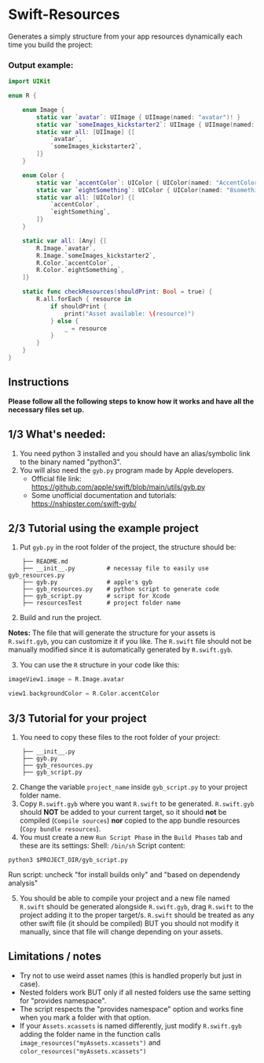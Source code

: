 # Swift-Resources

Generates a simply structure from your app resources dynamically each time you build the project:

### Output example:
```swift
import UIKit

enum R {

    enum Image {
        static var `avatar`: UIImage { UIImage(named: "avatar")! }
        static var `someImages_kickstarter2`: UIImage { UIImage(named: "some images/kickstarter-2")! }
        static var all: [UIImage] {[
            `avatar`,
            `someImages_kickstarter2`,
        ]}
    }

    enum Color {
        static var `accentColor`: UIColor { UIColor(named: "AccentColor")! }
        static var `eightSomething`: UIColor { UIColor(named: "8something")! }
        static var all: [UIColor] {[
            `accentColor`,
            `eightSomething`,
        ]}
    }

    static var all: [Any] {[
        R.Image.`avatar`,
        R.Image.`someImages_kickstarter2`,
        R.Color.`accentColor`,
        R.Color.`eightSomething`,
    ]}

    static func checkResources(shouldPrint: Bool = true) {
        R.all.forEach { resource in
            if shouldPrint {
                print("Asset available: \(resource)")
            } else {
                _ = resource
            }
        }
    }
}

```

## Instructions

**Please follow all the following steps to know how it works and have all the necessary files set up.**

## 1/3 What's needed:
1. You need python 3 installed and you should have an alias/symbolic link to the binary named "python3".
2. You will also need the `gyb.py` program made by Apple developers. 
	- Official file link: https://github.com/apple/swift/blob/main/utils/gyb.py
	- Some unofficial documentation and tutorials: https://nshipster.com/swift-gyb/

## 2/3 Tutorial using the example project

1. Put `gyb.py` in the root folder of the project, the structure should be:
```
	├── README.md
	├── __init__.py			# necessay file to easily use gyb_resources.py
	├── gyb.py				# apple's gyb
	├── gyb_resources.py	# python script to generate code
	├── gyb_script.py		# script for Xcode
	├── resourcesTest		# project folder name
```

2. Build and run the project. 

**Notes:**
The file that will generate the structure for your assets is `R.swift.gyb`, you can customize it if you like.
The `R.swift` file should not be manually modified since it is automatically generated by `R.swift.gyb`.

3. You can use the `R` structure in your code like this:
```swift
imageView1.image = R.Image.avatar
```
```swift
view1.backgroundColor = R.Color.accentColor
```


## 3/3 Tutorial for your project

1. You need to copy these files to the root folder of your project:
```
	├── __init__.py
	├── gyb.py
	├── gyb_resources.py
	├── gyb_script.py
```

2. Change the variable `project_name` inside `gyb_script.py` to your project folder name.
3. Copy `R.swift.gyb` where you want `R.swift` to be generated. `R.swift.gyb` should **NOT** be added to your current target, so it should **not** be compiled (`Compile sources`) **nor** copied to the app bundle resources (`Copy bundle resources`).
4. You must create a new `Run Script Phase` in the `Build Phases` tab and these are its settings:
Shell: `/bin/sh`
Script content: 
```shell
python3 $PROJECT_DIR/gyb_script.py
```
Run script: uncheck "for install builds only" and "based on dependendy analysis"

5. You should be able to compile your project and a new file named `R.swift` should be generated alongside `R.swift.gyb`, drag `R.swift` to the project adding it to the proper target/s. `R.swift` should be treated as any other swift file (it should be compiled) BUT you should not modify it manually, since that file will change depending on your assets.

## Limitations / notes
- Try not to use weird asset names (this is handled properly but just in case).
- Nested folders work BUT only if all nested folders use the same setting for "provides namespace".
- The script respects the "provides namespace" option and works fine when you mark a folder with that option.
- If your `Assets.xcassets` is named differently, just modify `R.swift.gyb` adding the folder name in the function calls `image_resources("myAssets.xcassets")` and `color_resources("myAssets.xcassets")`
